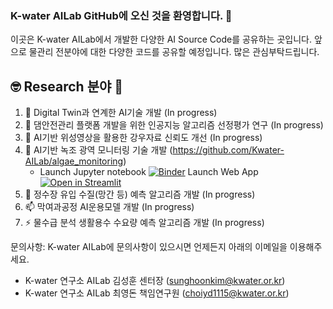 ### K-water AILab GitHub에 오신 것을 환영합니다. 👋

이곳은 K-water AILab에서 개발한 다양한 AI Source Code를 공유하는 곳입니다. 앞으로 물관리 전분야에 대한 다양한 코드를 공유할 예정입니다. 많은 관심부탁드립니다.

## :nerd_face: Research 분야 :thinking:
1. 🔭 Digital Twin과 연계한 AI기술 개발 (In progress)
2. 🌱 댐안전관리 플랫폼 개발을 위한 인공지능 알고리즘 선정평가 연구 (In progress)
3. 👯 AI기반 위성영상을 활용한 강우자료 신뢰도 개선 (In progress)
4. 🤔 AI기반 녹조 광역 모니터링 기술 개발 (https://github.com/Kwater-AILab/algae_monitoring)
     - Launch Jupyter notebook [![Binder](https://mybinder.org/badge_logo.svg)](https://mybinder.org/v2/gh/DavidChoi76/algae_monitoring/main?filepath=sample.ipynb)              Launch Web App [![Open in Streamlit](https://static.streamlit.io/badges/streamlit_badge_black_white.svg)](https://share.streamlit.io/himount/algae-web/main/Algae_monitoring_streamlit.py)
5. 💬 정수장 유입 수질(망간 등) 예측 알고리즘 개발  (In progress)
6. 📫 막여과공정 AI운용모델 개발 (In progress)
7. ⚡ 물수급 분석 생활용수 수요량 예측 알고리즘 개발 (In progress)


문의사항: K-water AILab에 문의사항이 있으시면 언제든지 아래의 이메일을 이용해주세요.
- K-water 연구소 AILab 김성훈 센터장 (sunghoonkim@kwater.or.kr)
- K-water 연구소 AILab 최영돈 책임연구원 (choiyd1115@kwater.or.kr)
